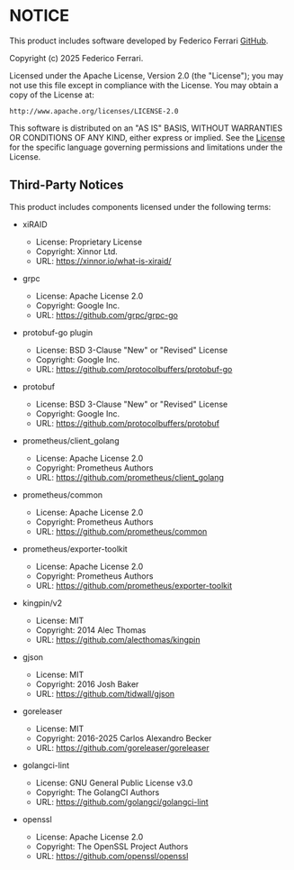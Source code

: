 # NOTICE

This product includes software developed by Federico Ferrari [GitHub](https://github.com/ithilbor).

Copyright (c) 2025 Federico Ferrari.

Licensed under the Apache License, Version 2.0 (the "License");
you may not use this file except in compliance with the License.
You may obtain a copy of the License at:

    http://www.apache.org/licenses/LICENSE-2.0

This software is distributed on an "AS IS" BASIS, WITHOUT WARRANTIES OR CONDITIONS OF ANY KIND, either express or implied.
See the [License](./LICENSE.md) for the specific language governing permissions and limitations under the License.

## Third-Party Notices

This product includes components licensed under the following terms:

- xiRAID
  - License: Proprietary License
  - Copyright: Xinnor Ltd.
  - URL: <https://xinnor.io/what-is-xiraid/>

- grpc
  - License: Apache License 2.0
  - Copyright: Google Inc.
  - URL: <https://github.com/grpc/grpc-go>

- protobuf-go plugin
  - License: BSD 3-Clause "New" or "Revised" License
  - Copyright: Google Inc.
  - URL: <https://github.com/protocolbuffers/protobuf-go>

- protobuf
  - License: BSD 3-Clause "New" or "Revised" License
  - Copyright: Google Inc.
  - URL: <https://github.com/protocolbuffers/protobuf>

- prometheus/client_golang
  - License: Apache License 2.0
  - Copyright: Prometheus Authors
  - URL: <https://github.com/prometheus/client_golang>

- prometheus/common
  - License: Apache License 2.0
  - Copyright: Prometheus Authors
  - URL: <https://github.com/prometheus/common>

- prometheus/exporter-toolkit
  - License: Apache License 2.0
  - Copyright: Prometheus Authors
  - URL: <https://github.com/prometheus/exporter-toolkit>

- kingpin/v2
  - License: MIT
  - Copyright: 2014 Alec Thomas
  - URL: <https://github.com/alecthomas/kingpin>

- gjson
  - License: MIT
  - Copyright: 2016 Josh Baker
  - URL: <https://github.com/tidwall/gjson>

- goreleaser
  - License: MIT
  - Copyright: 2016-2025 Carlos Alexandro Becker
  - URL: <https://github.com/goreleaser/goreleaser>

- golangci-lint
  - License: GNU General Public License v3.0
  - Copyright: The GolangCI Authors
  - URL: <https://github.com/golangci/golangci-lint>

- openssl
  - License: Apache License 2.0
  - Copyright: The OpenSSL Project Authors
  - URL: <https://github.com/openssl/openssl>
